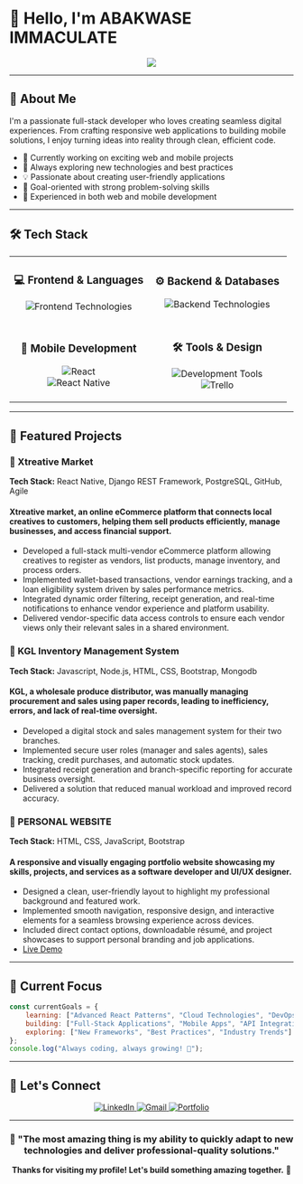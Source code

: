 # 👋 Hello, I'm ABAKWASE IMMACULATE
<div align="center">
  <img src="https://readme-typing-svg.herokuapp.com/?lines=Full+Stack+Developer;React+%26+Node.js+Enthusiast;Mobile+App+Developer;Always+Learning+New+Technologies&font=Fira%20Code&center=true&width=440&height=45&color=58a6ff&vCenter=true&size=22">
</div>

---

## 🚀 About Me
I'm a passionate full-stack developer who loves creating seamless digital experiences. From crafting responsive web applications to building mobile solutions, I enjoy turning ideas into reality through clean, efficient code.

- 🔭 Currently working on exciting web and mobile projects
- 🌱 Always exploring new technologies and best practices
- 💡 Passionate about creating user-friendly applications
- 🎯 Goal-oriented with strong problem-solving skills
- 📱 Experienced in both web and mobile development

---

## 🛠️ Tech Stack

<div align="center">
  <table>
    <tr>
      <td align="center" width="50%">
        <h3>💻 Frontend & Languages</h3>
        <p>
          <img src="https://skillicons.dev/icons?i=html,css,js,react,bootstrap" alt="Frontend Technologies"/>
        </p>
      </td>
      <td align="center" width="50%">
        <h3>⚙️ Backend & Databases</h3>
        <p>
          <img src="https://skillicons.dev/icons?i=nodejs,mongodb,postgres" alt="Backend Technologies"/>
        </p>
      </td>
    </tr>
    <tr>
      <td align="center" width="50%">
        <h3>📱 Mobile Development</h3>
        <p>
          <img src="https://skillicons.dev/icons?i=react" alt="React"/>
          <br>
          <img src="https://img.shields.io/badge/React_Native-20232A?style=for-the-badge&logo=react&logoColor=61DAFB" alt="React Native"/>
        </p>
      </td>
      <td align="center" width="50%">
        <h3>🛠️ Tools & Design</h3>
        <p>
          <img src="https://skillicons.dev/icons?i=github,wordpress,figma,vscode" alt="Development Tools"/>
          <br>
          <img src="https://img.shields.io/badge/Trello-0052CC?style=for-the-badge&logo=trello&logoColor=white" alt="Trello"/>
        </p>
      </td>
    </tr>
  </table>
</div>

---

## 💼 Featured Projects

### 🌟 Xtreative Market
**Tech Stack:** React Native, Django REST Framework, PostgreSQL,   GitHub, Agile

#### Xtreative market, an online eCommerce platform that connects local creatives to customers, helping them sell products efficiently, manage businesses, and access financial support.

- Developed a full-stack multi-vendor eCommerce platform allowing creatives to register as vendors, list products, manage inventory, and process orders.
- Implemented wallet-based transactions, vendor earnings tracking, and a loan eligibility system driven by sales performance metrics.
- Integrated dynamic order filtering, receipt generation, and real-time notifications to enhance vendor experience and platform usability.
- Delivered vendor-specific data access controls to ensure each vendor views only their relevant sales in a shared environment.


### 🌟 KGL Inventory Management System
**Tech Stack:** Javascript, Node.js, HTML, CSS, Bootstrap, Mongodb
#### KGL, a wholesale produce distributor, was manually managing procurement and sales using paper records, leading to inefficiency, errors, and lack of real-time oversight.

- Developed a digital stock and sales management system for their two branches.
- Implemented secure user roles (manager and sales agents), sales tracking, credit purchases, and automatic stock updates.
- Integrated receipt generation and branch-specific reporting for accurate business oversight.
- Delivered a solution that reduced manual workload and improved record accuracy.


### 🌟 PERSONAL WEBSITE
**Tech Stack:** HTML, CSS, JavaScript, Bootstrap
#### A responsive and visually engaging portfolio website showcasing my skills, projects, and services as a software developer and UI/UX designer.

- Designed a clean, user-friendly layout to highlight my professional background and featured work.
- Implemented smooth navigation, responsive design, and interactive elements for a seamless browsing experience across devices.
- Included direct contact options, downloadable résumé, and project showcases to support personal branding and job applications.
- [Live Demo](https://immy.netlify.app/)

---

## 🎯 Current Focus

```javascript
const currentGoals = {
    learning: ["Advanced React Patterns", "Cloud Technologies", "DevOps"],
    building: ["Full-Stack Applications", "Mobile Apps", "API Integrations"],
    exploring: ["New Frameworks", "Best Practices", "Industry Trends"]
};
console.log("Always coding, always growing! 🚀");
```

---

## 🤝 Let's Connect

<div align="center">
<p>
  <a href="https://www.linkedin.com/in/immaculateabakwase/">
    <img src="https://skillicons.dev/icons?i=linkedin" alt="LinkedIn"/>
  </a>
  <a href="mailto:immaculateabakwase@gmail.com">
    <img src="https://img.shields.io/badge/Gmail-D14836?style=for-the-badge&logo=gmail&logoColor=white" alt="Gmail"/>
  </a>  
  <a href="https://immy.netlify.app/">
    <img src="https://img.shields.io/badge/Portfolio-000000?style=for-the-badge&logo=vercel&logoColor=white" alt="Portfolio"/>
  </a>
</p>
</div>

---

<div align="center">
  
### 💬 "The most amazing thing is my ability to quickly adapt to new technologies and deliver professional-quality solutions."

**Thanks for visiting my profile! Let's build something amazing together.** 🚀

</div>
